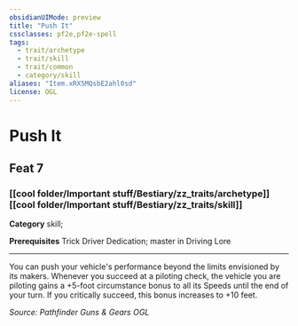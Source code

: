 ```yaml
---
obsidianUIMode: preview
title: "Push It"
cssclasses: pf2e,pf2e-spell
tags:
  - trait/archetype
  - trait/skill
  - trait/common
  - category/skill
aliases: "Item.xRX5MQsbE2ahl0sd"
license: OGL
---
```

# Push It
## Feat 7
### [[cool folder/Important stuff/Bestiary/zz_traits/archetype]][[cool folder/Important stuff/Bestiary/zz_traits/skill]]

**Category** skill; 



**Prerequisites** Trick Driver Dedication; master in Driving Lore
* * *
You can push your vehicle's performance beyond the limits envisioned by its makers. Whenever you succeed at a piloting check, the vehicle you are piloting gains a +5-foot circumstance bonus to all its Speeds until the end of your turn. If you critically succeed, this bonus increases to +10 feet.

*Source: Pathfinder Guns & Gears*
*OGL*